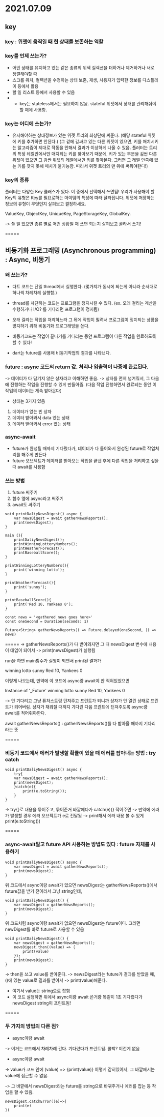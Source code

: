 # 2021.07.09


## key

### key : 위젯이 움직일 때 현 상태를 보존하는 역할

### key를 언제 쓰는가?
* 어떤 상태를 유지하고 있는 같은 종류의 위젝 컬렉션을 더하거나 제거하거나 새로 정렬해야할 때
* 스크롤 위치, 컬렉션을 수정하는 상태 보존, 재생, 사용자가 입력한 정보를 디스플레이 등에서 활용
* 할 일 리스트 등에서 사용할 수 있음
* * key는 stateless에서는 필요하지 않음. stateful 위젯에서 상태를 관리해줘야할 때에 사용함.

### key는 어디에 쓰는가?
* 유지해야하는 상태정보가 있는 위젯 트리의 최상단에 써준다.
(해당 stateful 위젯에 키를 추가하면 안된다.)
(그 겉에 감싸고 있는 다른 위젯이 있으면, 키를 매치시키는 알고리즘이 제대로 작동을 안해서 결과가 이상하게 나올 수 있음. 
플러터는 트리의 특정 레벨안에서만 매치되는 키를 찾아보기 때문에, 키가 있는 부분을 감싼 다른 위젯이 있으면 그 감싼 위젯의 레벨에서만 키를 찾아본다. 
그러면 그 레벨 안쪽에 있는 키를 찾지 못해 매치가 불가능함. 따라서 위젯 트리의 맨 위에 써줘야한다!)


### key의 종류
플러터는 다양한 Key 클래스가 있다. 이 중에서 선택해서 쓰면됨!
우리가 사용해야 할 Key의 유형은 Key를 필요로하는 아이템의 특성에 따라 달라집니다. 위젯에 저장하는 정보의 유형이 무엇인지 살펴보고 결정하세요.


ValueKey, ObjectKey, UniqueKey, PageStorageKey, GlobalKey.

-> 쓸 일 있으면 종류 별로 어떤 상황일 때 쓰면 되는지 살펴보고 골라서 쓰기!



=====


## 비동기화 프로그래밍 (Asynchronous programming) : Async, 비동기


### 왜 쓰는가?

* 다트 코드는 단일 thread에서 실행한다. (몇가지가 동시에 되는게 아니라 순서대로 하나씩 차례차례 실행함.)
* thread를 차단하는 코드는 프로그램을 정지시킬 수 있다. (ex. 오래 걸리는 계산을 수행하거나 I/O? 를 기다리면 프로그램이 정지됨)

* 오래 걸리는 작업을 처리하느라 그 뒤에 작업이 밀려서 프로그램이 정지되는 상황을 방지하기 위해 비동기화 프로그래밍을 쓴다.
* 비동기코드는 작업이 끝나기를 기다리는 동안 프로그램이 다른 작업을 완료하도록 할 수 있다!
* dart는 future를 사용해 비동기작업의 결과를 나타낸다.


### future : async 코드의 return 값. 처리나 입출력이 나중에 완료된다.

-> 데이터가 다 담기지 않은 상자라고 이해하면 좋음.
-> 상자를 먼저 넘겨줘서, 그 다음에 진행하는 작업을 진행할 수 있게 만들어줌. (다음 작업 진행하면서 완료되는 동안 이 작업의 데이터는 계속 받아온다)

* 상태는 3가지 있음
1. 데이터가 없는 빈 상자
2. 데이터 받아와서 data 있는 상태
3. 데이터 받아와서 error 있는 상태


### async-await

* future가 완성될 때까지 기다렸다가, 데이터가 다 들어와서 완성된 future로 작업처리를 해주게 만든다
* future 오브젝트가 데이터를 받아오는 작업을 끝낸 후에 다른 작업을 처리하고 싶을 때 await를 사용함



### 쓰는 방법

1. future 써주기
2. 함수 옆에 async라고 써주기
3. await도 써주기


```flutter
void printDaliyNewsDigest() async {
    var newsDigest = await gatherNewsReports();
    print(newsDigest);
}

main (){
    printDaliyNewsDigest();
    printWinningLotteryNumbers();
    printWeatherForecast();
    printBaseballScore();
}

printWinningLotteryNumbers(){
    print('winning lotto');
}

printWeatherForecast(){
    print('sunny');
}

printBaseballScore(){
    print('Red 10, Yankees 0');
}

const news = '<gathered news goes here>'
const oneSecond = Duration(seconds: 1)

Future<String> gatherNewsReports() => Future.delayed(oneSecond, () => news)
```

=====
-> gatherNewsReports()가 다 받아와지면 그 때 newsDigest 변수에 내용이 대입이 되어서
-> print(newsDigest)가 실행됨


run을 하면
main함수가 실행이 되면서 print된 결과가

winning lotto
sunny
Red 10, Yankees 0
<gathered news goes here>

이렇게 나오는데,
만약에 이 코드에 async랑 await이 안 적혀있있으면

Instance of '_Future<String>'
winning lotto
sunny
Red 10, Yankees 0

-> 안 기다리고 그냥 퓨처스트링 던져주고 프린트가 되니까
상자가 안 열린 상태로 프린트가 되어버림.
상자가 채워질 때까지 기다린 다음 프린트에 던져주도록 async랑 await를 적어줘야한다.


await gatherNewsReports()
: gatherNewsReports()를 다 받아올 때까지 기다리라는 뜻

=====

### 비동기 코드에서 에러가 발생할 확률이 있을 때 에러를 잡아내는 방법 : try catch

```flutter
void printDaliyNewsDigest() async {
    try{
    var newsDigest = await gatherNewsReports();
    print(newsDigest);
    }catch(e){
        print(e.toString());
    }
}
```

-> try{}로 내용을 묶어주고, 묶어준거 바깥에다가 catch(e){} 적어주면
-> 만약에 에러가 발생할 경우 에러 오브젝트가 e로 전달됨
-> print해서 에러 내용 볼 수 있게 print(e.toString())


=====

### async-await말고 future API 사용하는 방법도 있다 : future 자체를 사용하기

```flutter
void printDaliyNewsDigest() async {
    var newsDigest = await gatherNewsReports();
    print(newsDigest);
}
```

위 코드에서 async이랑 await가 있으면
newsDigest는 gatherNewsReports()에서 future값을 받기 전이라서 그냥 string인데,

```flutter
void printDaliyNewsDigest() {
    var newsDigest = gatherNewsReports();
    print(newsDigest);
}
```

위 코드처럼 async이랑 await가 없으면
newsDigest는 future이다.
그러면 newDigest를 바로 future로 사용할 수 있음

```flutter
void printDaliyNewsDigest() {
    var newsDigest = gatherNewsReports();
    newsDigest.then((value) => {
        print(value)
    });
    print(newsDigest);
}
```

-> then을 쓰고 value를 받아준다.
-> newsDigest라는 future가 결과를 받았을 때, ()에 있는 value로 결과를 받아서
-> print(value)해준다.

* 여기서 value는 string으로 잡힘
* 이 코드 실행하면 위에서 async이랑 await 쓴거랑 똑같이 1초 기다렸다가 newsDigest string이 프린트됨!



=====

### 두 가지의 방법의 다른 점?

* async이랑 await 

-> 이거는 코드에서 차례차례 간다. 기다렸다가 프린트됨. 콜백? 이런게 없음


* async이랑 await 

-> value가 코드 안에 
(value) => {print(value)}
이렇게 갇혀있어서, 그 바깥에서는 value에 접근할 수 없음.

-> 그 바깥에서 newsDigest라는 future를 string으로 바꿔주거나 에러를 잡는 등 작업을 할 수 있음.

```flutter
newsDigest.catchError((e)=>{
    print(e)
})
```

